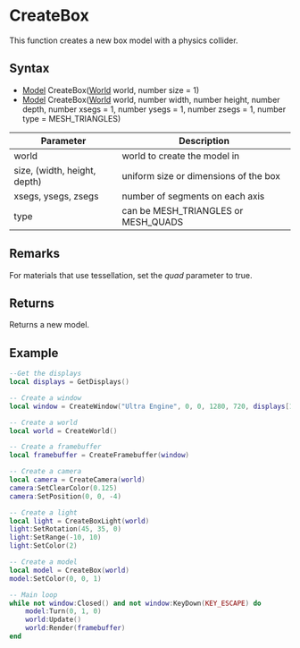 # CreateBox

This function creates a new box model with a physics collider.

## Syntax

- [Model](Model.md) CreateBox([World](World.md) world, number size = 1)
- [Model](Model.md) CreateBox([World](World.md) world, number width, number height, number depth, number xsegs = 1, number ysegs = 1, number zsegs = 1, number type = MESH_TRIANGLES)

| Parameter | Description |
|---|---|
| world | world to create the model in |
| size, (width, height, depth) | uniform size or dimensions of the box |
| xsegs, ysegs, zsegs | number of segments on each axis |
| type | can be MESH_TRIANGLES or MESH_QUADS |

## Remarks

For materials that use tessellation, set the *quad* parameter to true.

## Returns

Returns a new model.

## Example

```lua
--Get the displays
local displays = GetDisplays()

-- Create a window
local window = CreateWindow("Ultra Engine", 0, 0, 1280, 720, displays[1], WINDOW_CENTER | WINDOW_TITLEBAR)

-- Create a world
local world = CreateWorld()

-- Create a framebuffer
local framebuffer = CreateFramebuffer(window)

-- Create a camera
local camera = CreateCamera(world)
camera:SetClearColor(0.125)
camera:SetPosition(0, 0, -4)

-- Create a light
local light = CreateBoxLight(world)
light:SetRotation(45, 35, 0)
light:SetRange(-10, 10)
light:SetColor(2)

-- Create a model
local model = CreateBox(world)
model:SetColor(0, 0, 1)

-- Main loop
while not window:Closed() and not window:KeyDown(KEY_ESCAPE) do
    model:Turn(0, 1, 0)
    world:Update()
    world:Render(framebuffer)
end
```
